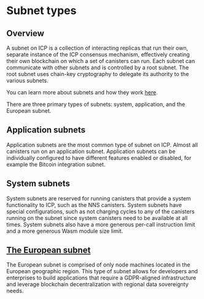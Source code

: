 # Subnet types

## Overview

A subnet on ICP is a collection of interacting replicas that run their own, separate instance of the ICP consensus mechanism, effectively creating their own blockchain on which a set of canisters can run. Each subnet can communicate with other subnets and is controlled by a root subnet. The root subnet uses chain-key cryptography to delegate its authority to the various subnets.

You can learn more about subnets and how they work [here](/docs/current/concepts/nodes-subnets).

There are three primary types of subnets: system, application, and the European subnet. 

## Application subnets

Application subnets are the most common type of subnet on ICP. Almost all canisters run on an application subnet. Application subnets can be individually configured to have different features enabled or disabled, for example the Bitcoin integration subnet. 

## System subnets

System subnets are reserved for running canisters that provide a system functionality to ICP, such as the NNS canisters. System subnets have special configurations, such as not charging cycles to any of the canisters running on the subnet since system canisters need to be available at all times. System subnets also have a more generous per-call instruction limit and a more generous Wasm module size limit.

## [The European subnet](/docs/current/concepts/eu-subnets)

The European subnet is comprised of only node machines located in the European geographic region. This type of subnet allows for developers and enterprises to build applications that require a GDPR-aligned infrastructure and leverage blockchain decentralization with regional data sovereignty needs.




